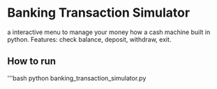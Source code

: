 # Banking Transaction Simulator
a interactive menu to manage your money how a cash machine built in python.
Features: check balance, deposit, withdraw, exit.
## How to run
'''bash
python banking_transaction_simulator.py